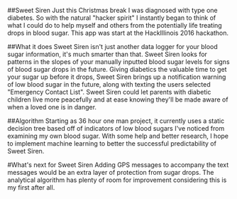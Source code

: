 ##Sweet Siren
Just this Christmas break I was diagnosed with type one diabetes. So with the natural "hacker spirit" I instantly began to think of what I could do to help myself and others from the potentially life treating drops in blood sugar. This app was start at the HackIllinois 2016 hackathon.

##What it does
Sweet Siren isn't just another data logger for your blood sugar information, it's much smarter than that. Sweet Siren looks for patterns in the slopes of your manually inputted blood sugar levels for signs of blood sugar drops in the future. Giving diabetics the valuable time to get your sugar up before it drops, Sweet Siren brings up a notification warning of low blood sugar in the future, along with texting the users selected "Emergency Contact List". Sweet Siren could let parents with diabetic children live more peacefully and at ease knowing they'll be made aware of when a loved one is in danger.

##Algorithm
Starting as 36 hour one man project, it currently uses a static decision tree based off of indicators of low blood sugars I've noticed from examining my own blood sugar. With some help and better research, I hope to implement machine learning to better the successful predictability of Sweet Siren.

#What's next for Sweet Siren
Adding GPS messages to accompany the text messages would be an extra layer of protection from sugar drops. The analytical algorithm has plenty of room for improvement considering this is my first after all.

